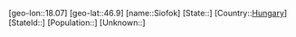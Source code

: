 ﻿---
location: [46.9,18.07]
type: City
tags:
- geo/City


SpocWebEntityId: 34288
isDeleted: false
confidential: public

---
[geo-lon::18.07]
[geo-lat::46.9]
[name::Siofok]
[State::]
[Country::[Hungary](geo/Continent/Europe/Hungary.md)]
[StateId::]
[Population::]
[Unknown::]

